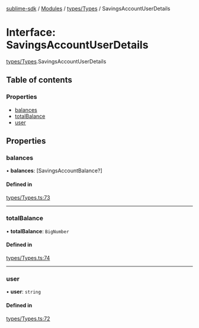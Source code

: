 [sublime-sdk](../README.md) / [Modules](../modules.md) / [types/Types](../modules/types_Types.md) / SavingsAccountUserDetails

# Interface: SavingsAccountUserDetails

[types/Types](../modules/types_Types.md).SavingsAccountUserDetails

## Table of contents

### Properties

- [balances](types_Types.SavingsAccountUserDetails.md#balances)
- [totalBalance](types_Types.SavingsAccountUserDetails.md#totalbalance)
- [user](types_Types.SavingsAccountUserDetails.md#user)

## Properties

### balances

• **balances**: [SavingsAccountBalance?]

#### Defined in

[types/Types.ts:73](https://github.com/akshay111meher/sublime-sdk/blob/25ef7a9/src/types/Types.ts#L73)

___

### totalBalance

• **totalBalance**: `BigNumber`

#### Defined in

[types/Types.ts:74](https://github.com/akshay111meher/sublime-sdk/blob/25ef7a9/src/types/Types.ts#L74)

___

### user

• **user**: `string`

#### Defined in

[types/Types.ts:72](https://github.com/akshay111meher/sublime-sdk/blob/25ef7a9/src/types/Types.ts#L72)
